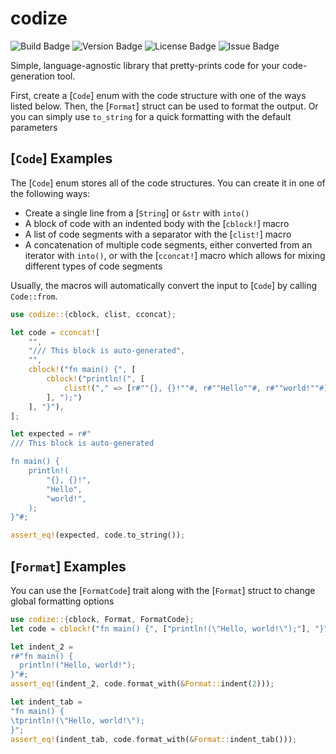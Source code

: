 # codize

![Build Badge](https://img.shields.io/github/actions/workflow/status/Pistonite/codize/rust.yml)
![Version Badge](https://img.shields.io/crates/v/codize)
![License Badge](https://img.shields.io/github/license/Pistonite/codize)
![Issue Badge](https://img.shields.io/github/issues/Pistonite/codize)

Simple, language-agnostic library that pretty-prints code for your code-generation tool.

First, create a [`Code`] enum with the code structure with one of the ways listed below.
Then, the [`Format`] struct can be used to format the output. Or you can simply use `to_string`
for a quick formatting with the default parameters

## [`Code`] Examples
The [`Code`] enum stores all of the code structures. You can create it in one of the following
ways:
- Create a single line from a [`String`] or `&str` with `into()`
- A block of code with an indented body with the [`cblock!`] macro
- A list of code segments with a separator with the [`clist!`] macro
- A concatenation of multiple code segments, either converted from an iterator with `into()`,
or with the [`cconcat!`] macro which allows for mixing different types of code segments

Usually, the macros will automatically convert the input to [`Code`] by calling `Code::from`.

```rust
use codize::{cblock, clist, cconcat};

let code = cconcat![
    "",
    "/// This block is auto-generated",
    "",
    cblock!("fn main() {", [
        cblock!("println!(", [
            clist!("," => [r#""{}, {}!""#, r#""Hello""#, r#""world!""#])
        ], ");")
    ], "}"),
];

let expected = r#"
/// This block is auto-generated

fn main() {
    println!(
        "{}, {}!",
        "Hello",
        "world!",
    );
}"#;

assert_eq!(expected, code.to_string());

```

## [`Format`] Examples
You can use the [`FormatCode`] trait along with the [`Format`] struct to change global
formatting options
```rust
use codize::{cblock, Format, FormatCode};
let code = cblock!("fn main() {", ["println!(\"Hello, world!\");"], "}");

let indent_2 = 
r#"fn main() {
  println!("Hello, world!");
}"#;
assert_eq!(indent_2, code.format_with(&Format::indent(2)));

let indent_tab =
"fn main() {
\tprintln!(\"Hello, world!\");
}";
assert_eq!(indent_tab, code.format_with(&Format::indent_tab()));
```
